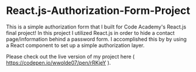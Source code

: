 # React.js-Authorization-Form-Project
This is a simple authorization form that I built for Code Academy's React.js final project!
In this project I utilized React.js in order to hide a contact page/information behind a password form. I accomplished this by by using a React component to set up a simple authorization layer.

Please check out the live version of my project here ( https://codepen.io/wwolde07/pen/rRKjeY ).
